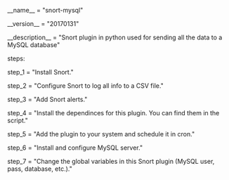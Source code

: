 <p>__name__ = "snort-mysql"</p>
<p>__version__ = "20170131"</p>
<p>__description__ = "Snort plugin in python used for sending all the data to a MySQL database"</p>
<p>steps:</p>
<p>     step_1 = "Install Snort."</p>
<p>     step_2 = "Configure Snort to log all info to a CSV file."</p>
<p>     step_3 = "Add Snort alerts."</p>
<p>     step_4 = "Install the dependinces for this plugin. You can find them in the script."</p>
<p>     step_5 = "Add the plugin to your system and schedule it in cron."</p>
<p>     step_6 = "Install and configure MySQL server."</p>
<p>     step_7 = "Change the global variables in this Snort plugin (MySQL user, pass, database, etc.)."</p>
